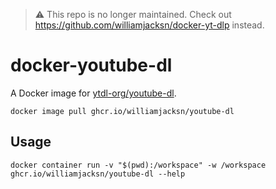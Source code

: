 > ⚠ This repo is no longer maintained. Check out https://github.com/williamjacksn/docker-yt-dlp instead.

# docker-youtube-dl

A Docker image for [ytdl-org/youtube-dl][a].

[a]: https://github.com/ytdl-org/youtube-dl
```shell
docker image pull ghcr.io/williamjacksn/youtube-dl
```

## Usage

```shell
docker container run -v "$(pwd):/workspace" -w /workspace ghcr.io/williamjacksn/youtube-dl --help
```
